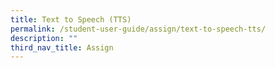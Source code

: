```yaml
---
title: Text to Speech (TTS)
permalink: /student-user-guide/assign/text-to-speech-tts/
description: ""
third_nav_title: Assign
---
```

